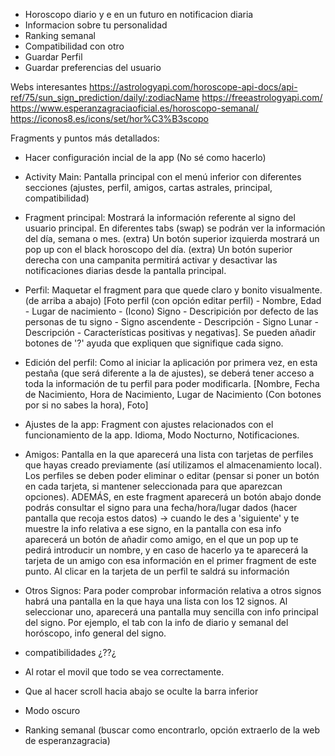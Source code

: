 -  Horoscopo diario y e en un futuro en notificacion diaria
-  Informacion sobre tu personalidad
-  Ranking semanal
-  Compatibilidad con otro
-  Guardar Perfil
-  Guardar preferencias del usuario

Webs interesantes
https://astrologyapi.com/horoscope-api-docs/api-ref/75/sun_sign_prediction/daily/:zodiacName
https://freeastrologyapi.com/
https://www.esperanzagraciaoficial.es/horoscopo-semanal/
https://iconos8.es/icons/set/hor%C3%B3scopo

Fragments y puntos más detallados:
- Hacer configuración incial de la app (No sé como hacerlo)

- Activity Main: Pantalla principal con el menú inferior con diferentes secciones (ajustes, perfil, amigos, cartas astrales, principal, compatibilidad)

- Fragment principal: Mostrará la información referente al signo del usuario principal. En diferentes tabs (swap) se podrán ver la información del día, semana o mes. (extra) Un botón superior izquierda mostrará un pop up con el black horoscopo del día. (extra) Un botón superior derecha con una campanita permitirá activar y desactivar las notificaciones diarias desde la pantalla principal.

- Perfil: Maquetar el fragment para que quede claro y bonito visualmente. (de arriba a abajo) [Foto perfil (con opción editar perfil) - Nombre, Edad - Lugar de nacimiento - (Icono) Signo - Descripición por defecto de las personas de tu signo - Signo ascendente - Descripción - Signo Lunar - Descripción - Características positivas y negativas]. Se pueden añadir botones de '?' ayuda que expliquen que signifique cada signo.

- Edición del perfil: Como al iniciar la aplicación por primera vez, en esta pestaña (que será diferente a la de ajustes), se deberá tener acceso a toda la información de tu perfil para poder modificarla. [Nombre, Fecha de Nacimiento, Hora de Nacimiento, Lugar de Nacimiento (Con botones por si no sabes la hora), Foto]

- Ajustes de la app: Fragment con ajustes relacionados con el funcionamiento de la app. Idioma, Modo Nocturno, Notificaciones.

- Amigos: Pantalla en la que aparecerá una lista con tarjetas de perfiles que hayas creado previamente (así utilizamos el almacenamiento local). Los perfiles se deben poder eliminar o editar (pensar si poner un botón en cada tarjeta, si mantener seleccionada para que aparezcan opciones). ADEMÁS, en este fragment aparecerá un botón abajo donde podrás consultar el signo para una fecha/hora/lugar dados (hacer pantalla que recoja estos datos) -> cuando le des a 'siguiente' y te muestre la info relativa a ese signo, en la pantalla con esa info aparecerá un botón de añadir como amigo, en el que un pop up te pedirá introducir un nombre, y en caso de hacerlo ya te aparecerá la tarjeta de un amigo con esa información en el primer fragment de este punto. Al clicar en la tarjeta de un perfil te saldrá su información

- Otros Signos: Para poder comprobar información relativa a otros signos habrá una pantalla en la que haya una lista con los 12 signos. Al seleccionar uno, aparecerá una pantalla muy sencilla con info principal del signo. Por ejemplo, el tab con la info de diario y semanal del horóscopo, info general del signo.

- compatibilidades ¿??¿

- Al rotar el movil que todo se vea correctamente.
- Que al hacer scroll hacia abajo se oculte la barra inferior
- Modo oscuro
- Ranking semanal (buscar como encontrarlo, opción extraerlo de la web de esperanzagracia)
